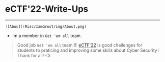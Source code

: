 # eCTF'22-Write-Ups
-----------------------------------------------------------------------

    ![About](Misc/IamGroot/img/About.png)

- Im a member in `Get 'em all` team.

>Good job `Get 'em all` team !!!
>[eCTF'22](https://ectf.nitk.ac.in/) is good challenges for students to praticing and improving some skills about Cyber Security !
>Thank for all! <3 
